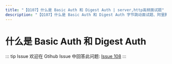 ```yaml
---
title: "【Q107】什么是 Basic Auth 和 Digest Auth | server,http高频面试题"
description: "【Q107】什么是 Basic Auth 和 Digest Auth 字节跳动面试题、阿里腾讯面试题、美团小米面试题。"
---
```


# 什么是 Basic Auth 和 Digest Auth

::: tip Issue
欢迎在 Gtihub Issue 中回答此问题: [Issue 108](https://github.com/shfshanyue/Daily-Question/issues/108)
:::
